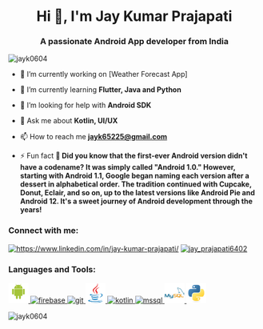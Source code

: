 <h1 align="center">Hi 👋, I'm Jay Kumar Prajapati</h1>
<h3 align="center">A passionate Android App developer from India</h3>

<p align="left"> <img src="https://komarev.com/ghpvc/?username=jayk0604&label=Profile%20views&color=0e75b6&style=flat" alt="jayk0604" /> </p>

- 🔭 I’m currently working on [Weather Forecast App] 

- 🌱 I’m currently learning **Flutter, Java and Python**

- 🤝 I’m looking for help with **Android SDK**

- 💬 Ask me about **Kotlin, UI/UX**

- 📫 How to reach me **jayk65225@gmail.com**

- ⚡ Fun fact **📱 Did you know that the first-ever Android version didn't have a codename? It was simply called "Android 1.0." However, starting with Android 1.1, Google began naming each version after a dessert in alphabetical order. The tradition continued with Cupcake, Donut, Eclair, and so on, up to the latest versions like Android Pie and Android 12. It's a sweet journey of Android development through the years!**

<h3 align="left">Connect with me:</h3>
<p align="left">
<a href="https://linkedin.com/in/https://www.linkedin.com/in/jay-kumar-prajapati/" target="blank"><img align="center" src="https://raw.githubusercontent.com/rahuldkjain/github-profile-readme-generator/master/src/images/icons/Social/linked-in-alt.svg" alt="https://www.linkedin.com/in/jay-kumar-prajapati/" height="30" width="40" /></a>
<a href="https://instagram.com/jay_prajapati6402" target="blank"><img align="center" src="https://raw.githubusercontent.com/rahuldkjain/github-profile-readme-generator/master/src/images/icons/Social/instagram.svg" alt="jay_prajapati6402" height="30" width="40" /></a>
</p>

<h3 align="left">Languages and Tools:</h3>
<p align="left"> <a href="https://developer.android.com" target="_blank" rel="noreferrer"> <img src="https://raw.githubusercontent.com/devicons/devicon/master/icons/android/android-original-wordmark.svg" alt="android" width="40" height="40"/> </a> <a href="https://firebase.google.com/" target="_blank" rel="noreferrer"> <img src="https://www.vectorlogo.zone/logos/firebase/firebase-icon.svg" alt="firebase" width="40" height="40"/> </a> <a href="https://git-scm.com/" target="_blank" rel="noreferrer"> <img src="https://www.vectorlogo.zone/logos/git-scm/git-scm-icon.svg" alt="git" width="40" height="40"/> </a> <a href="https://www.java.com" target="_blank" rel="noreferrer"> <img src="https://raw.githubusercontent.com/devicons/devicon/master/icons/java/java-original.svg" alt="java" width="40" height="40"/> </a> <a href="https://kotlinlang.org" target="_blank" rel="noreferrer"> <img src="https://www.vectorlogo.zone/logos/kotlinlang/kotlinlang-icon.svg" alt="kotlin" width="40" height="40"/> </a> <a href="https://www.microsoft.com/en-us/sql-server" target="_blank" rel="noreferrer"> <img src="https://www.svgrepo.com/show/303229/microsoft-sql-server-logo.svg" alt="mssql" width="40" height="40"/> </a> <a href="https://www.mysql.com/" target="_blank" rel="noreferrer"> <img src="https://raw.githubusercontent.com/devicons/devicon/master/icons/mysql/mysql-original-wordmark.svg" alt="mysql" width="40" height="40"/> </a> <a href="https://www.python.org" target="_blank" rel="noreferrer"> <img src="https://raw.githubusercontent.com/devicons/devicon/master/icons/python/python-original.svg" alt="python" width="40" height="40"/> </a> </p>

<p><img align="center" src="https://github-readme-stats.vercel.app/api/top-langs?username=jayk0604&show_icons=true&locale=en&layout=compact" alt="jayk0604" /></p>

